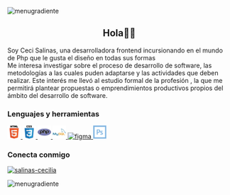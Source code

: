 ![menugradiente](https://user-images.githubusercontent.com/91616144/158722142-bda1de5d-9481-4d7c-838c-95e1d658e89c.png)
<h2 align="center"> Hola👋🏽</h2>
<p align="left">Soy Ceci Salinas, una desarrolladora frontend incursionando en el mundo de Php que le gusta el diseño en todas sus formas<br>
Me interesa investigar sobre el proceso de desarrollo de software, las metodologías a las cuales puden adaptarse y las actividades que deben realizar.
Este interés me llevó al estudio formal de la profesión , la que me permitirá plantear propuestas o emprendimientos productivos propios del ámbito del desarrollo de software. <br> 
</p>


<h3 align="left">Lenguajes y herramientas</h3>
<p align="left"> 
  
  <a href="https://www.w3.org/html/" target="_blank" rel="noreferrer"> 
  <img src="https://raw.githubusercontent.com/devicons/devicon/master/icons/html5/html5-original-wordmark.svg" alt="html5" width="30" height="30"/> </a> 
  
  <a href="https://www.w3schools.com/css/" target="_blank" rel="noreferrer"> 
  <img src="https://raw.githubusercontent.com/devicons/devicon/master/icons/css3/css3-original-wordmark.svg" alt="css3" width="30" height="30"/> </a> 

  <a href="https ://www.php.net" target="_blank" rel="noreferrer"> 
  <img src="https://raw.githubusercontent.com/devicons/devicon/master/icons/php/php-original.svg " alt="php" width="30" height="30"/> </a> 

  <a href="https://www.mysql.com/" target="_blank" rel="noreferrer"> 
    <img src="https://raw.githubusercontent.com/devicons/devicon/master/icons/mysql/mysql-original-wordmark.svg" alt="mysql" width="30" height="30"/> </a> 

 <a href="https://www.figma.com/" target="_blank" rel="noreferrer"> 
    <img src="https://www.vectorlogo.zone/logos/figma/figma-icon.svg" alt="figma" width="30" height ="30"/> </a> 
    
 <a href="https ://www.photoshop.com/" target="_blank" rel="noreferrer"> 
 <img src="https://raw.githubusercontent.com/devicons/devicon/master/icons/photoshop/photoshop-line.svg" alt="photoshop" whidth="30" height="30"/> </a>

<h3 align="left">Conecta conmigo</h3>
<p align="left">
<a href="https://linkedin.com/in/salinas-cecilia" target="_blank">
  <img src= "https://raw.githubusercontent.com/rahuldkjain/github-profile-readme-generator/master/src/images/icons/Social/linked-in-alt.svg" alt="salinas-cecilia" height="20 " width="30" /></a>

![menugradiente](https://user-images.githubusercontent.com/91616144/158722142-bda1de5d-9481-4d7c-838c-95e1d658e89c.png)
